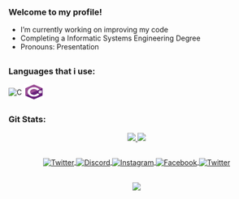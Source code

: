 ### Welcome to my profile!
- I’m currently working on improving my code
- Completing a Informatic Systems Engineering Degree
- Pronouns: Presentation

##

### Languages that i use:
<div style="display: inline_block">
  <img align="center" alt="C" height="30" width="40" src="https://cdn.jsdelivr.net/gh/devicons/devicon/icons/c/c-original.svg">
  <img align="center" alt="Csharp" height="30" width="40" src="https://raw.githubusercontent.com/devicons/devicon/master/icons/csharp/csharp-original.svg">
</div>

##

### Git Stats:
<div align="center">
  <a href="https://github.com/Presentation12">
  <img height="190em" src="https://github-readme-stats.vercel.app/api?username=Presentation12&show_icons=true&theme=great-gatsby&include_all_commits=true&count_private=true"/>
  <img height="190em" src="https://github-readme-stats.vercel.app/api/top-langs/?username=Presentation12&layout=compact&langs_count=7&theme=great-gatsby"/>
</div>
  
  ##
  
  <div style="display: inline_block" align="center">
    <a href="https://www.linkedin.com/in/joão-apresentação-14b262225/" target="_blank"><img align="center" alt="Twitter" src="https://img.shields.io/badge/LinkedIn-0077B5?style=for-the-badge&logo=linkedin&logoColor=white">
       <a href="https://discordapp.com/users/628950263218176001" target="_blank"><img align="center" alt="Discord" src="https://img.shields.io/badge/Discord-7289DA?style=for-the-badge&logo=discord&logoColor=white">
  <a href="https://www.instagram.com/joaocosta.12/" target="_blank"><img align="center" alt="Instagram"
 src="https://img.shields.io/badge/Instagram-E4405F?style=for-the-badge&logo=instagram&logoColor=white" target="_blank">
  <a href="https://www.facebook.com/joaoapresentacao.apresentacao" target="_blank"><img align="center" alt="Facebook" src="https://img.shields.io/badge/Facebook-1877F2?style=for-the-badge&logo=facebook&logoColor=white" target="_blank">
      <a href="https://twitter.com/joaocosta_12" target="_blank"><img align="center" alt="Twitter" src="https://img.shields.io/badge/Twitter-1DA1F2?style=for-the-badge&logo=twitter&logoColor=white">
     
</div>
  
  ##    
  <div align="center">
    <img align="center" src="https://64.media.tumblr.com/39b972eb2556b424795aa7e1d4c9807d/tumblr_myhza84kXR1r3sabqo6_500.gif"/>
  </div>
